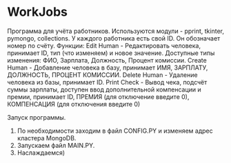 # WorkJobs
Программа для учёта работников.
Используются модули - pprint, tkinter, pymongo, collections.
У каждого работника есть свой ID. Он обозначает номер по счёту.
Функции:
Edit Human - Редактировать человека, принимает ID, тип (что изменяем) и новое значение. Доступные типы изменения: ФИО, Зарплата, Должность, Процент комиссии.
Create Human - Добавление человека в базу, принимает ИМЯ, ЗАРПЛАТУ, ДОЛЖНОСТЬ, ПРОЦЕНТ КОМИССИИ.
Delete Human - Удаление человека из базы, принимает ID.
Print Check - Вывод чека, подсчёт суммы зарплаты, доступен ввод дополнительной компенсации и премии, принимает ID, ПРЕМИЯ (для отключение введите 0), КОМПЕНСАЦИЯ (для отключения введите 0)

Запуск программы.
1. По необходимости заходим в файл CONFIG.PY и изменяем адрес кластера MongoDB.
2. Запускаем файл MAIN.PY.
3. Наслаждаемся)

